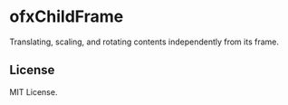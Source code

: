 # ofxChildFrame
Translating, scaling, and rotating contents independently from its frame.  

## License
MIT License.  